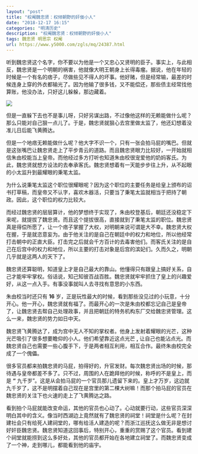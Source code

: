 ```yaml
---
layout: "post"
title: "权阉魏忠贤：权倾朝野的奸佞小人"
date: "2018-12-17 16:15"
categories: "明清历史"
description: "权阉魏忠贤：权倾朝野的奸佞小人"
tags: 魏忠贤 明思宗 权阉
url: https://www.y5000.com/zgls/mq/24387.html
---
```






听到魏忠贤这个名字，你不要以为他是一个又忠心又贤明的臣子。事实上，与此相反，魏忠贤是一个明朝的祸害，他就像大明王朝身上长得毒瘤。据说，他在年轻的时候是一个有名的痞子，尽做些见不得人的坏事。他好赌，但是经常输，最差的时候连身上穿的外衣都输光了。因为他输了很多钱，又不能偿还，那些债主经常找他算账，他没办法，只好这儿躲躲，那边藏着。

![](https://img.y5000.com/uploads/allimg/170727/12-1FHG52FR57.jpg)

但是一直躲下去也不是事儿呀，只好另谋出路，不过像他这样的无赖能做什么呢？那么只能对自己狠一点儿了。于是，魏忠贤就狠心去宫里做太监了，他还幻想着没准儿日后能飞黄腾达。

但是一个地痞无赖能做什么呢？他大字不识一个，只有一张会拍马屁的嘴巴。但就是这张嘴巴让魏忠贤走上了平步青云的道路。而且魏忠贤眼力比较好，一开始就相信朱由校能当上皇帝。而他经过多方打听也知道朱由校很宠爱他的奶妈客氏。为此，魏忠贤就想方设法的去奉承客氏。魏忠贤想着有一天能步步往上升，从不起眼的小太监升到最耀眼的秉笔太监。

为什么说秉笔太监这个职位很耀眼呢？因为这个职位的主要任务是给皇上颁布的诏书打草稿，而皇帝又不认字，喜欢木器活，只要当了秉笔太监就相当于把持了朝政。因此，这个职位的权力比较大。

而经过魏忠贤的层层算计，他的梦想终于实现了，朱由校登基后，朝廷还没稳定下来呢，就提拔了魏忠贤。而且这个提拔很高，直接就到了秉笔太监的职位。魏忠贤真是得偿所愿了，让一个痞子掌握了大权，对明朝来说可谓是大不幸。魏忠贤大权在握，于是就恣意妄为。由于他关注的是自己在朝廷中的权力和地位，所以他经常打击朝中的正直大臣。打击完之后就会千方百计的去毒害他们。而客氏关注的是自己在后宫中的权力和地位，所以主要的打击对象是后宫的滨妃们。久而久之，明朝几乎就是这两人的天下了。

魏忠贤还算聪明，知道皇上才是自己最大的靠山。他懂得只有跟皇上搞好关系，自己才能牢牢掌权。俗话说，知己知彼百战百胜。魏忠贤就牢牢抓住了皇上的兴趣爱好，从这一点入手。有事没事就叫人去寻找有意思的小东西。

朱由校当时还只有 **16**
岁，正是玩性最大的时候，看到那些没见过的小玩意，十分开心。他一开心，魏忠贤就有福了。而最开心的一次是朱由校都忘记自己是皇帝了，让魏忠贤去帮自己处理政事，并且把朝廷的特务机构东厂交给魏忠贤管理。这么一来，魏忠贤的势力如日中天。

魏忠贤飞黄腾达了，成为宫中无人不知的掌权者。他身上发射着耀眼的光芒，这种光芒吸引了很多想要瞻仰的小人。他们希望靠近这点光芒 **,**
让自己也能沾点光。而魏忠贤自己也需要一些心腹手下，于是两者相互利用，相互合作。最终朱由校完全成了一个傀儡。

很多官员都来拍魏忠贤的马屁，拍得好的，升官发财。每次魏忠贤出场的时候，那待遇与皇帝都差不多了。只不过，周围的人在跪拜他的时候，称呼的不是皇上，而是
**“**
九千岁”。这是从会拍马屁的一个官员那儿遗留下来的。皇上才万岁，这边就九千岁了，这不是明摆着自己现在是宫里的第二棵大树嘛！而那个拍马屁的官员在魏忠贤的关注下也火速的走上了飞黄腾达之路。

看到拍个马屁就能改变命运，其他的官员也心动了。心动就要行动，这些官员深深明白其中的含义。像当时西湖边上竟然就有了魏忠贤的祠堂！祠堂是什么呢？在封建社会只有给死人建祠堂的，哪有给活人建造的呢？而浙江巡抚这么做无非是想讨好奸臣魏忠贤。魏忠贤知道这回事后，特别开心，重重的赏赐了这个官员。看到建个祠堂就能捞到这么多好处，其他的官员都开始在各地建立祠堂了。而魏忠贤变成了一个神，走到哪儿，都能看到他的庙宇。
